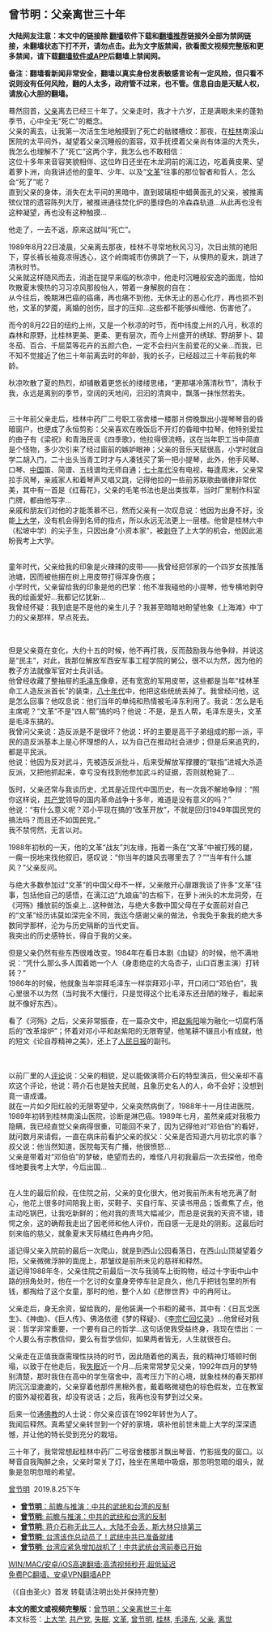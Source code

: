  <h2>曾节明：父亲离世三十年</h2> <p class="notice"><b>大陆网友注意：本文中的链接除 <a href="https://github.com/bannedbook/fanqiang" >翻墙</a>软件下载和<a href="https://github.com/killgcd/justmysocks/blob/master/README.md">翻墙推荐</a>链接外全部为禁网链接，未翻墙状态下打不开，请勿点击。此为文字版禁闻，欲看图文视频完整版和更多禁闻，请下载<a href="https://github.com/bannedbook/fanqiang">翻墙软件或APP</a>后翻墙上禁闻网。</p><p>备注：翻墙看新闻非常安全，翻墙以真实身份发表敏感言论有一定风险，但只看不说则没有任何风险，翻的人太多，政府管不过来，也不管。信息自由是天赋人权，请放心大胆的翻墙。</b></p>  <div class="entry"> <p>蓦然回首，<a href="https://www.bannedbook.org/bnews/tag/%E7%88%B6%E4%BA%B2/" class="st_tag internal_tag" rel="tag" title="标签 父亲 下的日志">父亲</a>离去已经三十年了。父亲走时，我才十六岁，正是满眼未来的蓬勃季节，心中全无“死亡”的概念。<br />父亲的离去，让我第一次活生生地触摸到了死亡的骷髅槽纹：那夜，在<a href="https://www.bannedbook.org/bnews/tag/%e6%a1%82%e6%9e%97/" class="st_tag internal_tag" rel="tag" title="标签 桂林 下的日志">桂林</a>南溪山医院的太平间外，凝望着父亲沉睡般的面容，双手抚摸着父亲尚有体温的大秃头，我怎么也理解不了“死亡”这两个字，我怎么也不敢相信：<br />这位十多年来音容笑貌相伴、这位昨日还坐在木龙洞前的漓江边，吃着黄皮果、望着萝卜洲，向我讲述他的童年、少年、以及“<a href="https://www.bannedbook.org/bnews/tag/%e6%96%87%e9%9d%a9/" class="st_tag internal_tag" rel="tag" title="标签 文革 下的日志">文革</a>”往事的那位智者和哲人，怎么会“死了”呢？<br />直到父亲的身体，消失在太平间的黑暗中，直到玻璃柜中蜡黄面孔的父亲，被推离殡仪馆的遗容陈列大厅，被推进通往焚化炉的墨绿色的冷森森轨道&#8230;从此再也没有这种凝望，再也没有这种触摸&#8230;</p> <p>他走了，一去不返，原来这就叫“死亡”。</p> <p>1989年8月22日凌晨，父亲离去那夜，桂林不寻常地秋风习习，次日出殡的艳阳下，穿长裤长袖竟凉得透心，这个岭南城市仿佛跳了一下，从懊热的夏末，跳进了清秋时节。<br />父亲就这样随风而去，消逝在提早来临的秋凉中，他走时沉睡般安逸的面庞，恰如吹散夏末懊热的习习凉风那般怡人，带着一身解脱的自在：<br />从今往后，晚期淋巴癌的癌痛，再也痛不到他，无休无止的恶心化疗，再也损不到他，文革的梦魇，离婚的创伤，屈才的压抑&#8230;这些都不能够纠缠他、伤害他了。</p> <p>而今的8月22日的纽约上州，又是一个秋凉的时节，而中纬度上州的八月，秋凉的森林和原野，比桂林更美、更柔、更有层次，而今上州盛开的绣球、野胡萝卜、碧冬茄、百合、千屈菜等花卉的五颜六色，一定不会扫兴生前爱花的父亲&#8230;而我，已不知不觉接近了他三十年前离去时的年龄，我的长子，已经超过三十年前我的年龄。</p> <p>秋凉吹散了夏的热烈，却铺散着更悠长的缕缕思绪，“更那堪冷落清秋节”，清秋于我，永远是离别的季节，空阔的天地间，汩汩的清爽中，飘落一抹怅然若失。</p>  <p>&nbsp;<br />三十年前父亲走后，桂林中药厂二号职工宿舍楼一楼那爿傍晚飘出小提琴琴音的昏暗窗户，也便成了永恒剪影：父亲喜欢在晚饭后不开灯的昏暗中拉琴，他特别爱拉的曲子有《梁祝》和青海民谣《四季歌》，他拉得很流畅，这在当年职工当中简直是个怪物，多少次引来了经过窗前的嫉妒眼神；父亲的音乐天赋很高，小学时就自学二胡入门，二十出头当青工时才与人凑钱买了第一把小提琴，此外，他手风琴、口琴、<span class='wp_keywordlink_affiliate'><a href="https://www.bannedbook.org/" title="中国" target="_blank">中国</a></span>笛、简谱、五线谱均无师自通；<span class='wp_keywordlink'><a href="https://www.bannedbook.org/forum2/topic1112.html" title="北島、李陀主編： 七十年代" target="_blank">七十年代</a></span>没有电视，每逢周末，父亲常拉手风琴，亲戚家人和着琴声又唱又跳，记得他拉的一些前苏联歌曲循律非常优美，其中有一首是《红莓花》，父亲的毛笔书法也是出类拔萃，当时厂里制作科室门牌，都由他写字&#8230;<br />亲戚和朋友们对他的才能羡慕不已，然而父亲有一次叹息说：他因为出身不好，没能<a href="https://www.bannedbook.org/bnews/tag/%E4%B8%8A%E5%A4%A7%E5%AD%A6/" class="st_tag internal_tag" rel="tag" title="标签 上大学 下的日志">上大学</a>，没有机会得到名师的指点，所以永远无法更上一层楼。他曾是桂林六中（松坡中学）的尖子生，只因出身“小资本家”，被<span class='wp_keywordlink'><a href="https://www.bannedbook.org/forum2/topic21.html" title="《剥夺》 黄建民 著" target="_blank">剥夺</a></span>了上大学的机会，他因此渴盼我考上大学。<br />&nbsp;</p> <p>童年时代，父亲给我的印象是火辣辣的皮带——我曾经把邻家的一个四岁女孩推落池塘，因而被他捆在树上用皮带打得浑身伤痕；<br />小学时代，父亲留给我的印象是他的巴掌：他不准我碰他的小提琴，他专横地剥夺我的绘画爱好&#8230;我都记忆犹新&#8230;<br />我曾经怀疑：我到底是不是他的亲生儿子？我甚至暗暗地盼望他象《上海滩》中丁力的父亲那样，早点死去。</p> <p>&nbsp;</p> <p>但是父亲竟在变化，大约十五的时候，他不再打我，反而鼓励我与他争辩，并说这是“民主”，对此，我那位解放军西安军事工程学院的舅公，很不以为然，因为他的教子方法就像军官对士兵训话。<br />他曾经收藏了整抽屉的<a href="https://www.bannedbook.org/bnews/tag/%e6%af%9b%e6%b3%bd%e4%b8%9c/" class="st_tag internal_tag" rel="tag" title="标签 毛泽东 下的日志">毛泽东</a>像章，还有宽宽的军用皮带，这些都是当年“桂林革命工人造反派首长”的装束，<span class='wp_keywordlink'><a href="https://www.bannedbook.org/forum2/topic939.html" title="《八十年代访谈录》" target="_blank">八十年代</a></span>中，他把这些统统丢掉了。我曾经问他，这是怎么回事？他叹息说：他们当年的单纯和热情被毛泽东利用了。我说：怎么是毛主席呢？“文革”不是“四人帮”搞的吗？他说：不是，是五人帮，毛泽东是头，文革是毛泽东搞的。<br />我曾问父亲说：造反派是不是很坏？他说：坏的主要是高干子弟组成的那一派，平民的造反派基本上是心怀理想的人，以为自己在推动社会进步；但是后来追究的，都是平民派。<br />他说：他因为反对武斗，先被造反派批斗，后来受解放军撑腰的“联指”进城大杀造反派，又把他抓起来，幸亏没有找到他参加武斗的证据，否则就枪毙了&#8230;</p> <p>饭时，父亲还常与我谈历史，尤其是近现代中国历史，有一次我不解地争辩：“照你这样说，<a href="https://www.bannedbook.org/bnews/tag/%e5%85%b1%e4%ba%a7%e5%85%9a/" class="st_tag internal_tag" rel="tag" title="标签 共产党 下的日志">共产党</a>领导的国内革命战争十多年，难道是没有意义的吗？”<br />他说：“有什么意义呢？邓小平现在搞的“改革开放”，不就是回归1949年国民党的搞法吗？而且还不如国民党。”<br />我不禁愕然，无言以对。</p>  <p>1988年初秋的一天，他的文革“战友”刘友缘，拖着一条在“文革”中被打残的腿，一瘸一拐地来找他叙旧，感叹说：“你当年的雄风去哪里去了？”“当年有什么雄风？”父亲反问。</p> <p>与绝大多数参加过“文革”的中国父母不一样，父亲敞开心扉跟我谈了许多“文革”往事，包括他自己的感悟，在漓江边“九娘庙”的古榕下，在萝卜洲头的木龙洞旁，在《河殇》播放前的饭桌上&#8230;这种做法，与绝大多数中国父母在子女面前对自己的“文革”经历讳莫如深完全不同，我迄今感谢父亲的做法，令我免于象我的绝大多数同学那样，沦为与历史隔断的当代史盲。<br />我突出的历史感特长，得自于我的父亲。</p> <p>但是父亲仍然有些东西很难改变。1984年在看日本剧《血疑》的时候，他不满地说：“凭什么那么多人围着她一个人（身患绝症的大岛杏子，山口百惠主演）打转转？”<br />1986年的时候，他就象当年崇拜毛泽东一样崇拜邓小平，开口闭口“邓伯伯”，我心里很不以为然（当时我不大懂行，只是觉得这个比毛泽东还丑陋的矬子，看起来就不像好东西）。</p> <p>看了《河殇》之后，父亲非常振奋，在一篇杂文中，把<span class='wp_keywordlink'><a href="https://www.bannedbook.org/forum2/topic93.html" title="《改革历程-赵紫阳回忆录》" target="_blank">赵紫阳</a></span>喻为融化一切腐朽落后的“改革熔炉”；怀着对邓小平和赵紫阳的无限寄望，他笔耕不辍且小有成就，他的短文《论自荐精神之美》，还上了<span class='wp_keywordlink'><a href="https://www.bannedbook.org/forum2/topic109.html" title="透视人民日报" target="_blank">人民日报</a></span>的副刊。<br />&nbsp;<br />&nbsp;</p> <p>以前厂里的人<span class='wp_keywordlink_affiliate'><a href="https://www.bannedbook.org/bnews/comments/" title="新闻评论" target="_blank">评论</a></span>说：父亲的相貌，足以能做演蒋介石的特型演员，但父亲却不喜欢这个评论，他说：蒋介石也是独夫民贼，且象历史名人的人，命不会好；没想到竟一语成谶。<br />就在一片如夕阳红般的无限寄望中，父亲突然病倒了，1988年十一月住进医院，1989年初转到桂林南溪山医院，诊断是淋巴癌。1989年七月，虽然亲戚对我极力隐瞒，我已经直觉父亲病得很重，可能回不来了，因为记得他对“邓伯伯”的看好，就问数月来请假，一直在病床前看护父亲的叔父：父亲是否知道六月初北京的事？叔父说：他当然知道，医院每天有广播，他很愤怒&#8230;<br />父亲是带着对“邓伯伯”的梦破，绝望而去的，难怪八月初我最后一次去探他，他奇怪地要我考上大学，今后出国&#8230;<br />&nbsp;</p>  <p>在人生的最后阶段，在住院之前，父亲的变化很大，他对我前所未有地充满了耐心，他花上很多时间陪我上街，买鞋子、买自行车、买读书用品；饭煮焦了点，他主动吃锅巴，让我吃新鲜的；他对我的责骂大幅减少，而总是说我的天资不错，错愕之余，这的确帮我走出了因老师和他人评价，而自感一无是处的阴影。这最后时刻来临的慈父，就象夏末天际橘红色冉冉夕阳。</p> <p>遥记得父亲入院前的最后一次爬山，就是到西山公园看落日，在西山山顶凝望着夕阳，父亲微微浮肿的面庞上，那皱纹是前所未见的慈祥和释然。<br />遥记得1988年冬，父亲住院之前最后一次与我骑车上街购物，经过十字街中山中路的拐角处时，他在一个乞讨的女童身旁停车驻足良久，他几乎把钱包里的所有钱，都掏给了这个女童，那时的他，整个人如《悲惨世界》中的冉阿让。</p> <p>父亲走后，身无余资，留给我的，是他装满一个书柜的藏书，其中有：《日瓦戈医生》、《神曲》、《巨人传》、佛洛依德《梦的释疑》、《<span class='wp_keywordlink'><a href="https://www.bannedbook.org/forum2/topic1575.html" title="唐德刚《李宗仁回忆录》" target="_blank">李宗仁回忆录</a></span>》&#8230;他曾经对我说：哲学非常重要，一个要有自己的哲学&#8230;这句话使我受益终身，我现在悟出：一个人要么有宗教信仰，要么有哲学信仰，如果两者皆无，人生就很苍白。</p> <p>父亲走在正值我亟需理性扶持的时节，因此随着他的离去，我的精神灯塔顿时倒塌，以致于在他走后，我<a href="https://www.bannedbook.org/bnews/tag/%e5%a4%b1%e7%9c%a0/" class="st_tag internal_tag" rel="tag" title="标签 失眠 下的日志">失眠</a>近一个月&#8230;后来常常梦见父亲，1992年四月的梦特别清楚，那时我住在高中的学生宿舍中，高考压力下的心境，就象桂林的春天那样阴沉沉湿漉漉的，父亲穿着他那件黑棉外套，戴着略微褪色的棕色假发，立在教室的窗外凝视着我，却没有说话；之后，我再也没有梦到过父亲。</p> <p>后来一位通<span class='wp_keywordlink'><a href="https://www.qi-gong.me/buddhism/" title="佛教" target="_blank">佛教</a></span>的人士说：你父亲应该在1992年转世为人了。<br />我闻后释然。真希望父亲转世到一个好的家境，填补他前世未能上大学的深深遗憾，并让他的特长受到充分的栽培。</p>  <p>三十年了，我常常想起桂林中药厂二号宿舍楼那爿飘出琴音、竹影摇曳的窗口。以琴音自我陶醉之余，父亲时常关了灯，独坐在黑暗中吸烟，那忽明忽暗的烟头，就象是忽明忽暗的希望。</p> <p><a href="https://www.bannedbook.org/bnews/tag/%e6%9b%be%e8%8a%82%e6%98%8e/" class="st_tag internal_tag" rel="tag" title="标签 曾节明 下的日志">曾节明</a> &nbsp;2019.8.25下午</p> <ul class='op-related-articles' title='相关阅读'> <li><a href='https://www.bannedbook.org/bnews/comments/20210214/1487344.html' target='_blank'><b>曾节明</b>：前瞻与推演：中共的武统和台湾的反制</a></li> <li><a href='https://www.bannedbook.org/bnews/taiwannews/20210214/1487326.html' target='_blank'><b>曾节明</b>: 前瞻与推演：中共的武统和台湾的反制</a></li> <li><a href='https://www.bannedbook.org/bnews/bblog/20210214/1487219.html' target='_blank'><b>曾节明</b>: 蒋介石称无此三人，大陆不会丢，斯大林只排第三</a></li> <li><a href='https://www.bannedbook.org/bnews/taiwannews/20210205/1481700.html' target='_blank'><b>曾节明</b>: 台湾该作总动员了！武统中共已准备就绪</a></li> <li><a href='https://www.bannedbook.org/bnews/ssgc/20210202/1479701.html' target='_blank'><b>曾节明</b>: 台湾应紧急增加战机了！中共武统台湾前奏已开始</a></li> </ul> <p class="texttj"> <a href="https://github.com/bannedbook/fanqiang/wiki/V2ray%E6%9C%BA%E5%9C%BA" target="_blank">WIN/MAC/安卓/iOS高速翻墙:高清视频秒开,超低延迟</a><br/> <a href="https://github.com/bannedbook/fanqiang/wiki/%E7%A6%81%E9%97%BB%E7%BD%91%E5%AE%89%E5%8D%93%E7%BF%BB%E5%A2%99%E6%96%B0%E9%97%BBAPP" target="_blank">免费PC翻墙、安卓VPN翻墙APP</a></p><p>（《自由圣火》首发&nbsp;转载请注明出处并保持完整）</p><a name='sharetosocial'></a>       <div><b>本文的图文或视频完整版</b>：<a href='https://www.bannedbook.org/bnews/comments/20210214/1487342.html'>曾节明：父亲离世三十年</a></div>  </div><!--END ENTRY--> <div class="postfooter"> <div>本文标签：<a href="https://www.bannedbook.org/bnews/tag/%E4%B8%8A%E5%A4%A7%E5%AD%A6/" rel="tag">上大学</a>, <a href="https://www.bannedbook.org/bnews/tag/%e5%85%b1%e4%ba%a7%e5%85%9a/" rel="tag">共产党</a>, <a href="https://www.bannedbook.org/bnews/tag/%e5%a4%b1%e7%9c%a0/" rel="tag">失眠</a>, <a href="https://www.bannedbook.org/bnews/tag/%e6%96%87%e9%9d%a9/" rel="tag">文革</a>, <a href="https://www.bannedbook.org/bnews/tag/%e6%9b%be%e8%8a%82%e6%98%8e/" rel="tag">曾节明</a>, <a href="https://www.bannedbook.org/bnews/tag/%e6%a1%82%e6%9e%97/" rel="tag">桂林</a>, <a href="https://www.bannedbook.org/bnews/tag/%e6%af%9b%e6%b3%bd%e4%b8%9c/" rel="tag">毛泽东</a>, <a href="https://www.bannedbook.org/bnews/tag/%E7%88%B6%E4%BA%B2/" rel="tag">父亲</a>, <a href="https://www.bannedbook.org/bnews/tag/%E7%A6%BB%E4%B8%96/" rel="tag">离世</a></div>  </div><!--END POSTFOOTER--> 